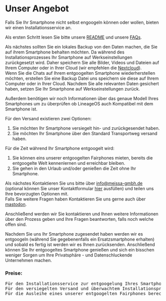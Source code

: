 # Unser Angebot

Falls Sie Ihr Smartphone nicht selbst engoogeln können oder wollen, bieten wir einen Installationsservice an.

Als ersten Schritt lesen Sie bitte unsere [README][read] und unsere [FAQs][faq].

Als nächstes sollten Sie ein lokales Backup von den Daten machen, die Sie auf ihrem Smartphone behalten möchten. Da während des Installationsprozesses Ihr Smartphone auf Werkseinstellungen zurückgesetzt wird. Daher speichern Sie alle Bilder, Videos und Dateien auf Ihrem Computer oder in Ihrer Cloud (wir empfehlen die [Nextcloud][cloud]).\
Wenn Sie die Chats auf Ihrem entgoogelten Smartphone wiederherstellen möchten, erstellen Sie eine Backup Datei uns speichern sie diese auf Ihrem Computer oder in Ihrer Cloud. Nachdem Sie alle relevanten Daten gesichert haben, setzen Sie Ihr Smartphone auf Werkseinstellungen zurück.

Außerdem benötigen wir noch Informationen über das genaue Modell Ihres Smartphones um zu überprüfen ob LineageOS auch Kompatibel mit dem Smartphone ist.

Für den Versand existieren zwei Optionen:
1) Sie möchten Ihr Smartphone versiegelt hin- und zurückgesendet haben.
2) Sie möchten Ihr Smartphone über den Standard Transportweg versand haben.

Für die Zeit während Ihr Smartphone entgoogelt wird:
1) Sie können eins unserer entgoogelten Fairphones mieten, bereits die entgoogelte Welt kennenlernen und erreichbar bleiben.
2) Sie gehen in den Urlaub und/oder genießen die Zeit ohne Ihr Smartphone.

Als nächstes Kontaktieren Sie uns bitte über [info@meissa-gmbh.de][mail] (optional können Sie unser Kontaktformular [hier][formular] ausfüllen) und teilen uns Ihre bevorzugten Optionen mit.\
Falls Sie weitere Fragen haben Kontaktieren Sie uns gerne auch über [mastodon][mastodon].

Anschließend werden wir Sie kontaktieren und Ihnen weitere Informationen über den Prozess geben und Ihre Fragen beantworten, falls noch welche offen sind.

Nachdem Sie uns Ihr Smartphone zugesendet haben werden wir es entgoogeln (während Sie gegebenenfalls ein Ersatzsmartphone erhalten) und sobald es fertig ist werden wir es Ihnen zurücksenden. Anschließend können Sie Ihr entgoogeltes Smartphone genießen und sich ein bisschen weniger Sorgen um Ihre Privatsphäre - und Datenschluckende Unternehmen machen.



### Preise:
<pre>Für den Installationsservice zur entgoogelung Ihres Smartphones berechnen wir:                      90€         (inklusive Transport) 
Für den versiegelten Versand und überwachtem Installationsprozess berechnen wir:                    20€         (Optional!)
Für die Ausleihe eines unserer entgoogelten Fairphones berechnen wir:                               20€         (Optional!)</pre>








[read]: https://gitlab.com/domaindrivenarchitecture/ungoogled-fairphone/-/blob/main/German/README.md
[faq]: https://gitlab.com/domaindrivenarchitecture/ungoogled-fairphone/-/edit/main/German/FAQ.md
[cloud]: https://nextcloud.com/
[mail]: mailto:info@meissa-gmbh.de?subject=community-chat
[formular]: https://meissa-gmbh.de
[mastodon]: https://social.meissa-gmbh.de/@team


